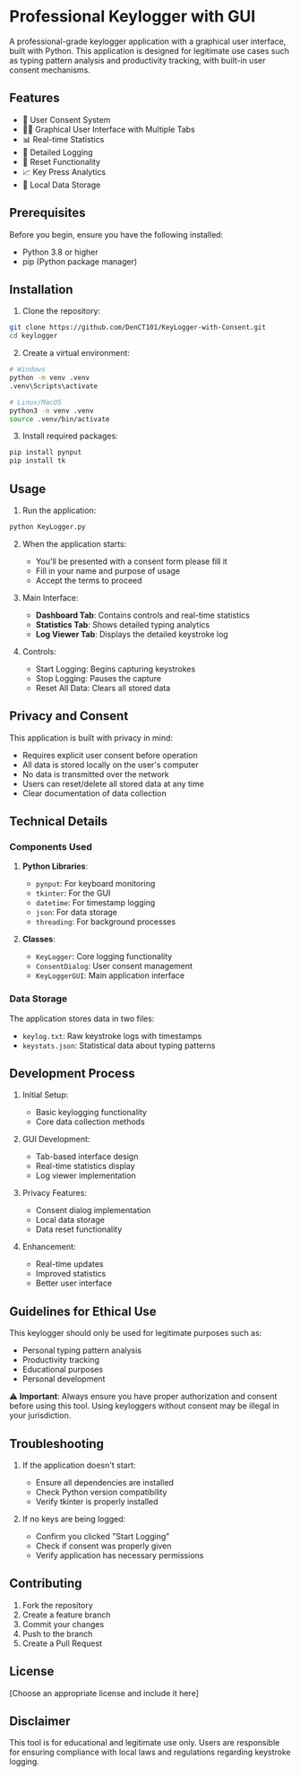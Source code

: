 # Professional Keylogger with GUI

A professional-grade keylogger application with a graphical user interface, built with Python. This application is designed for legitimate use cases such as typing pattern analysis and productivity tracking, with built-in user consent mechanisms.

## Features

- 🔐 User Consent System
- 👨‍💻 Graphical User Interface with Multiple Tabs
- 📊 Real-time Statistics
- 📝 Detailed Logging
- 🔄 Reset Functionality
- 📈 Key Press Analytics
- 💾 Local Data Storage

## Prerequisites

Before you begin, ensure you have the following installed:
- Python 3.8 or higher
- pip (Python package manager)

## Installation

1. Clone the repository:
```bash
git clone https://github.com/DenCT101/KeyLogger-with-Consent.git
cd keylogger
```

2. Create a virtual environment:
```bash
# Windows
python -m venv .venv
.venv\Scripts\activate

# Linux/MacOS
python3 -m venv .venv
source .venv/bin/activate
```

3. Install required packages:
```bash
pip install pynput
pip install tk
```

## Usage

1. Run the application:
```bash
python KeyLogger.py
```

2. When the application starts:
   - You'll be presented with a consent form please fill it
   - Fill in your name and purpose of usage
   - Accept the terms to proceed

3. Main Interface:
   - **Dashboard Tab**: Contains controls and real-time statistics
   - **Statistics Tab**: Shows detailed typing analytics
   - **Log Viewer Tab**: Displays the detailed keystroke log

4. Controls:
   - Start Logging: Begins capturing keystrokes
   - Stop Logging: Pauses the capture
   - Reset All Data: Clears all stored data

## Privacy and Consent

This application is built with privacy in mind:
- Requires explicit user consent before operation
- All data is stored locally on the user's computer
- No data is transmitted over the network
- Users can reset/delete all stored data at any time
- Clear documentation of data collection

## Technical Details

### Components Used

1. **Python Libraries**:
   - `pynput`: For keyboard monitoring
   - `tkinter`: For the GUI
   - `datetime`: For timestamp logging
   - `json`: For data storage
   - `threading`: For background processes

2. **Classes**:
   - `KeyLogger`: Core logging functionality
   - `ConsentDialog`: User consent management
   - `KeyLoggerGUI`: Main application interface

### Data Storage

The application stores data in two files:
- `keylog.txt`: Raw keystroke logs with timestamps
- `keystats.json`: Statistical data about typing patterns

## Development Process

1. Initial Setup:
   - Basic keylogging functionality
   - Core data collection methods

2. GUI Development:
   - Tab-based interface design
   - Real-time statistics display
   - Log viewer implementation

3. Privacy Features:
   - Consent dialog implementation
   - Local data storage
   - Data reset functionality

4. Enhancement:
   - Real-time updates
   - Improved statistics
   - Better user interface

## Guidelines for Ethical Use

This keylogger should only be used for legitimate purposes such as:
- Personal typing pattern analysis
- Productivity tracking
- Educational purposes
- Personal development

⚠️ **Important**: Always ensure you have proper authorization and consent before using this tool. Using keyloggers without consent may be illegal in your jurisdiction.

## Troubleshooting

1. If the application doesn't start:
   - Ensure all dependencies are installed
   - Check Python version compatibility
   - Verify tkinter is properly installed

2. If no keys are being logged:
   - Confirm you clicked "Start Logging"
   - Check if consent was properly given
   - Verify application has necessary permissions

## Contributing

1. Fork the repository
2. Create a feature branch
3. Commit your changes
4. Push to the branch
5. Create a Pull Request

## License

[Choose an appropriate license and include it here]

## Disclaimer

This tool is for educational and legitimate use only. Users are responsible for ensuring compliance with local laws and regulations regarding keystroke logging.
